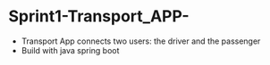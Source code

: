 # Sprint1-Transport_APP-

- Transport App connects two users: the driver and the passenger 
- Build with java spring boot 
